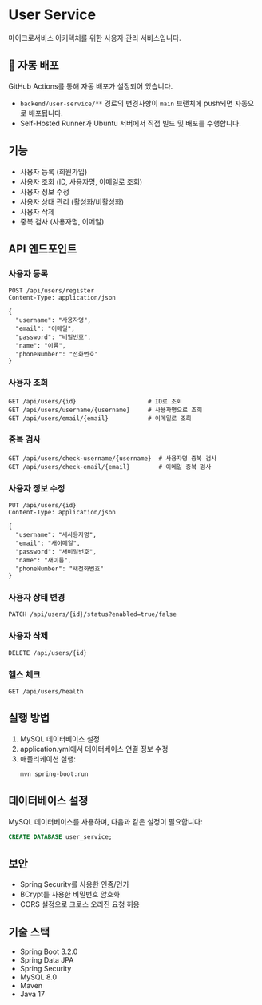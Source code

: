 # User Service

마이크로서비스 아키텍처를 위한 사용자 관리 서비스입니다.

## 🚀 자동 배포

GitHub Actions를 통해 자동 배포가 설정되어 있습니다.
- `backend/user-service/**` 경로의 변경사항이 `main` 브랜치에 push되면 자동으로 배포됩니다.
- Self-Hosted Runner가 Ubuntu 서버에서 직접 빌드 및 배포를 수행합니다.

## 기능

- 사용자 등록 (회원가입)
- 사용자 조회 (ID, 사용자명, 이메일로 조회)
- 사용자 정보 수정
- 사용자 상태 관리 (활성화/비활성화)
- 사용자 삭제
- 중복 검사 (사용자명, 이메일)

## API 엔드포인트

### 사용자 등록
```
POST /api/users/register
Content-Type: application/json

{
  "username": "사용자명",
  "email": "이메일",
  "password": "비밀번호",
  "name": "이름",
  "phoneNumber": "전화번호"
}
```

### 사용자 조회
```
GET /api/users/{id}                    # ID로 조회
GET /api/users/username/{username}     # 사용자명으로 조회
GET /api/users/email/{email}           # 이메일로 조회
```

### 중복 검사
```
GET /api/users/check-username/{username}  # 사용자명 중복 검사
GET /api/users/check-email/{email}        # 이메일 중복 검사
```

### 사용자 정보 수정
```
PUT /api/users/{id}
Content-Type: application/json

{
  "username": "새사용자명",
  "email": "새이메일",
  "password": "새비밀번호",
  "name": "새이름",
  "phoneNumber": "새전화번호"
}
```

### 사용자 상태 변경
```
PATCH /api/users/{id}/status?enabled=true/false
```

### 사용자 삭제
```
DELETE /api/users/{id}
```

### 헬스 체크
```
GET /api/users/health
```

## 실행 방법

1. MySQL 데이터베이스 설정
2. application.yml에서 데이터베이스 연결 정보 수정
3. 애플리케이션 실행:
   ```bash
   mvn spring-boot:run
   ```

## 데이터베이스 설정

MySQL 데이터베이스를 사용하며, 다음과 같은 설정이 필요합니다:

```sql
CREATE DATABASE user_service;
```

## 보안

- Spring Security를 사용한 인증/인가
- BCrypt를 사용한 비밀번호 암호화
- CORS 설정으로 크로스 오리진 요청 허용

## 기술 스택

- Spring Boot 3.2.0
- Spring Data JPA
- Spring Security
- MySQL 8.0
- Maven
- Java 17